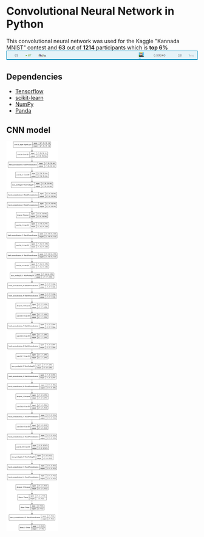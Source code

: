 # Convolutional Neural Network in Python
This convolutional neural network was used for the Kaggle "Kannada MNIST" contest and **63** out of **1214** participants which is **top 6%**
![](result_img/result.png)

## Dependencies
* [Tensorflow](https://www.tensorflow.org/)
* [scikit-learn](https://scikit-learn.org/stable/)
* [NumPy](https://numpy.org/)
* [Panda](https://pandas.pydata.org/)

## CNN model
![](model_img/cnn_model.png)
